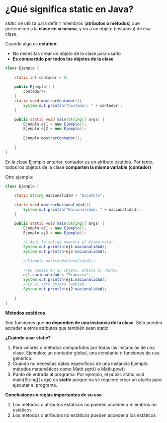# ¿Qué significa **static** en Java?

_static_ se utiliza para definir miembros (**atributos o métodos**) que pertenecen a la **clase en sí misma**, y no a un objeto (instancia) de esa clase.

Cuando algo es **estático**:
 - No necesitas crear un objeto de la clase para usarlo
 - **Es compartido por todos los objetos de la clase**

```java
class Ejemplo {
    
    static int contador = 0;
    
    public Ejemplo() {
        contador++;
    }
    static void mostrarContador(){
        System.out.println("Contador: " + contador);
    }

    public static void main(String[] args) {
        Ejemplo ej1 = new Ejemplo();
        Ejemplo ej2 = new Ejemplo();
        
        Ejemplo.mostrarContador();
        
    }
}
```

En la clase Ejemplo anterior, contador es un atributo estático. Por tanto, todos los objetos de la clase **comparten la misma variable (contador)**

Otro ejemplo:

```java
class Ejemplo {
    
    static String nacionalidad = "Española";
    
    static void mostrarNacionalidad(){
        System.out.println("Nacionalidad: " + nacionalidad);
    }

    public static void main(String[] args) {
        Ejemplo ej1 = new Ejemplo();
        Ejemplo ej2 = new Ejemplo();
        
        // Aquí la salida muestra el mismo valor
        System.out.println(ej1.nacionalidad);
        System.out.println(ej2.nacionalidad);
        
        //Ejemplo.mostrarNacionalidad();
        
        //Un cambio en un objeto, afecta al resto:
        ej1.nacionalidad = "Francesa";
        System.out.println(ej1.nacionalidad);
        //En el otro objeto también:
        System.out.println(ej2.nacionalidad);
        
    }
}
```

**Métodos estáticos**.

Son funciones que **no dependen de una instancia de la clase**. Sólo pueden acceder a otros atributos que también sean static

**¿Cuándo usar static?**

1. Para valores o métodos compartidos por todas las instancias de una clase.
    Ejemplos: un contador global, una constante o funciones de uso genérico.
2. Cuando no necesitas datos especificos de una instancia
    Ejemplo: métodos matemáticos como Math.sqrt() o Math.pow()
3. Punto de entrada al programa. Por ejemplo, el public static void main(String[] args) es **static** porque no se requiere crear un objeto para ejecutar el programa.

**Conclusiones o reglas importantes de su uso**

1. Los métodos o atributos estáticos no pueden acceder a miembros no estáticos
2. Los métodos o atributos no estáticos pueden acceder a los estáticos